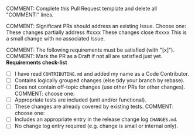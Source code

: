 COMMENT: Complete this Pull Request template and delete all "COMMENT:" lines.

COMMENT: Significant PRs should address an existing Issue. Choose one:
These changes partially address #xxxx
These changes close #xxxx
This is a small change with no associated Issue.

COMMENT: The following requirements must be satisfied (with "[x]").
COMMENT: Mark the PR as a Draft if not all are satisfied just yet.
**Requirements check-list**
- [ ] I have read `CONTRIBUTING.md` and added my name as a Code Contributor.
- [ ] Contains logically grouped changes (else tidy your branch by rebase).
- [ ] Does not contain off-topic changes (use other PRs for other changes).
COMMENT: choose one:
- [ ] Appropriate tests are included (unit and/or functional).
- [ ] These changes are already covered by existing tests.
COMMENT: choose one:
- [ ] Includes an appropriate entry in the release change log `CHANGES.md`.
- [ ] No change log entry required (e.g. change is small or internal only).
